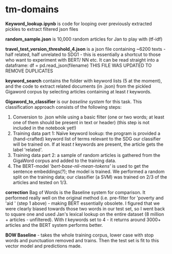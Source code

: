 # tm-domains

**Keyword_lookup.ipynb** is code for looping over previously extracted pickles to extract filtered json files

**random_sample.json** is 10,000 random articles for Jan to play with (tf-idf)

**travel_test_version_threshold_4.json** is a json file containing ~6200 texts - half related, half unrelated to SDG1 - this is essentially a shortcut to those who want to experiment with BERT/ NN etc. It can be read straight into a dataframe: df = pd.read_json(filename)
THIS FILE WAS UPDATED TO REMOVE DUPLICATES 

**keyword_search** contains the folder with keyword lists (5 at the moment), and the code to extract related documents (in .json) from the pickled Gigaword corpus by selecting articles containing at least *t* keywords.

**Gigaword_to_classifier** is our *baseline system* for this task. This classification approach consists of the following steps:
1. Conversion to .json while using a basic filter (one or two words; at least one of them should be present in text or header) (this step is not included in the notebook yet!)
2. Training data part 1: 
Naïve keyword lookup: the program is provided a (hand-crafted) keyword list of terms relevant to the SDG our classifier will be trained on. If at least *t* keywords are present, the article gets the label 'related'.
3. Training data part 2: a sample of random articles is gathered from the GigaWord corpus and added to the training data.
4. The BERT-model *'bert-base-nli-mean-tokens'* is used to get the sentence embeddings(?); the model is trained. We performed a random split on the training data; our classifier (a SVM) was trained on 2/3 of the articles and tested on 1/3.

**correction** Bag of Words is the Baseline system for comparison. It performed really well on the original method (i.e. pre-filter for 'poverty and 'aid ' (step 1 above) - making BERT essentially obsolete. I figured that we were clearly biased towards those two words in our test set, so I went back to square one and used Jan's lexical lookup on the entire dataset (8 million + articles - unfiltered). With *t* keywords set to 4 - it returns around 3000+ articles and the BERT system performs better.

**BOW Baseline** - takes the whole  training corpus, lower case with stop words and punctuation removed and trains. Then the test set is fit to this vector model and predictions made. 
